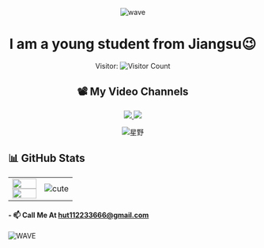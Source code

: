 <div align="center">
  
  ![wave](https://capsule-render.vercel.app/api?type=waving&height=300&color=gradient&text=👋%20Hello,%20I'm%20TommyJava&fontSize=65&animation=fadeIn)
  
# I am a young student from Jiangsu😉


<!-- Visitor Counter -->
<p align="center">
  Visitor:
  <img src="https://count.getloli.com/get/@TommyJavas?theme=rule34" alt="Visitor Count" />
</p>

## 📽️ My Video Channels
<p align="center">
  <a href="https://space.bilibili.com/1451504133">
<img src="https://img.shields.io/badge/Follow-Bilibili-pink?style=for-the-badge" />
  </a>
  
  <a href="https://www.youtube.com/@TommyJava">
<img src="https://img.shields.io/badge/Follow-YouTube-red?style=for-the-badge" />
  </a>
</p>

![星野](https://github.com/user-attachments/assets/cc05d09a-bb3b-4c5a-bcef-c45b549c2d72)



</div>


  
## 📊 GitHub Stats  

<table>
  <tr>
    <td width="50%">
      <a href="https://github.com/TommyJavas">
        <img src="https://github-readme-stats.vercel.app/api?username=TommyJavas&show_icons=true&icon_color=E91E63&title_color=FB7299&text_color=ADBAC7&border_radius=15&theme=transparent&border_color=FFC0CB" width="100%" />
      </a>
      <br/>
      <a href="https://github.com/TommyJavas">
        <img src="https://github-readme-stats.vercel.app/api/top-langs/?username=TommyJavas&layout=compact&border_radius=15&title_color=FB7299&text_color=ADBAC7&theme=transparent&border_color=FFC0CB" width="100%" />
      </a>
    </td>
    <td width="50%" align="center">
      <img src="https://github.com/user-attachments/assets/d4111692-fcea-4624-8526-7a626a080764" alt="cute" />
    </td>
  </tr>
</table>



  

  


#### - 📫 Call Me At [hut112233666@gmail.com](mailto:hut112233666@gmail.com)
![WAVE](https://capsule-render.vercel.app/api?type=waving&height=300&color=gradient&text=Thx%20For%20Visit&section=footer&fontAlignY=65)

</div>



